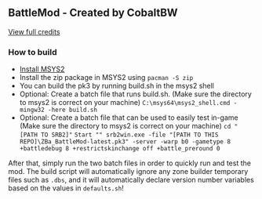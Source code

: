 ## BattleMod - Created by CobaltBW
[View full credits](https://gitlab.com/Krabs_Is_A_/battlemod/-/blob/master/BattleMod/Credits.txt)

### How to build
- [Install MSYS2](https://www.msys2.org/)
- Install the zip package in MSYS2 using `pacman -S zip`
- You can build the pk3 by running build.sh in the msys2 shell
- Optional: Create a batch file that runs build.sh. (Make sure the directory to msys2 is correct on your machine)
`C:\msys64\msys2_shell.cmd -mingw32 -here build.sh`
- Optional: Create a batch file that can be used to easily test in-game (Make sure the directory to msys2 is correct on your machine)
`cd "[PATH TO SRB2]"`
`Start "" srb2win.exe -file "[PATH TO THIS REPO]\ZBa_BattleMod-latest.pk3" -server -warp b0 -gametype 8 +battledebug 8 +restrictskinchange off +battle_preround 0`

After that, simply run the two batch files in order to quickly run and test the mod. The build script will automatically ignore any zone builder temporary files such as `.dbs`, and it will automatically declare version number variables based on the values in `defaults.sh`!